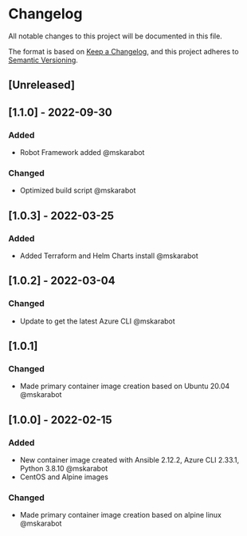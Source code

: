 # Changelog

All notable changes to this project will be documented in this file.

The format is based on [Keep a Changelog](https://keepachangelog.com/en/1.0.0/),
and this project adheres to [Semantic Versioning](https://semver.org/spec/v2.0.0.html).

## [Unreleased]

## [1.1.0] - 2022-09-30

### Added

- Robot Framework added @mskarabot

### Changed

- Optimized build script @mskarabot

## [1.0.3] - 2022-03-25

### Added

- Added Terraform and Helm Charts install @mskarabot

## [1.0.2] - 2022-03-04

### Changed

- Update to get the latest Azure CLI @mskarabot

## [1.0.1]

### Changed

- Made primary container image creation based on Ubuntu 20.04 @mskarabot

## [1.0.0] - 2022-02-15

### Added

- New container image created with Ansible 2.12.2, Azure CLI 2.33.1, Python 3.8.10 @mskarabot
- CentOS and Alpine images

### Changed

- Made primary container image creation based on alpine linux @mskarabot 
